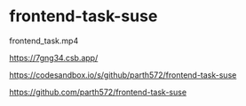 # frontend-task-suse

<!-- Attached video -->
frontend_task.mp4

<!-- URL -->
https://7gng34.csb.app/

<!-- Link -->
https://codesandbox.io/s/github/parth572/frontend-task-suse


<!-- git -->
https://github.com/parth572/frontend-task-suse
